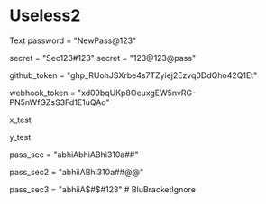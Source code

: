 # Useless2

Text
password = "NewPass@123"




secret = "Sec123#123"
secret = "123@123@pass"


github_token = "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"

webhook_token = "xd09bqUKp8OeuxgEW5nvRG-PN5nWfGZsS3Fd1E1uQAo"




x_test



y_test


pass_sec = "abhiAbhiABhi310a##"


pass_sec2 = "abhiiABhi310a##@@"


pass_sec3 = "abhiiA$#$#123"  # BluBracketIgnore
